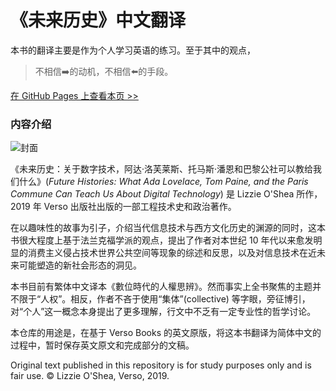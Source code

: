 # 《未来历史》中文翻译

本书的翻译主要是作为个人学习英语的练习。至于其中的观点，

> 不相信➡️的动机，不相信⬅️的手段。

[在 GitHub Pages 上查看本页 >>](https://strear.github.io/future-histories-translation-zh-hans/)

### 内容介绍

![封面](https://images-na.ssl-images-amazon.com/images/I/41MTxnwZ9zL._SX324_BO1,204,203,200_.jpg)

《未来历史：关于数字技术，阿达·洛芙莱斯、托马斯·潘恩和巴黎公社可以教给我们什么》(*Future Histories: What Ada Lovelace, Tom Paine, and the Paris Commune Can Teach Us About Digital Technology*) 是 Lizzie O'Shea 所作，2019 年 Verso 出版社出版的一部工程技术史和政治著作。

在以趣味性的故事为引子，介绍当代信息技术与西方文化历史的渊源的同时，这本书很大程度上基于法兰克福学派的观点，提出了作者对本世纪 10 年代以来愈发明显的消费主义侵占技术世界公共空间等现象的综述和反思，以及对信息技术在近未来可能塑造的新社会形态的洞见。

本书目前有繁体中文译本<span lang="zh-tw">《數位時代的人權思辨》</span>。然而事实上全书聚焦的主题并不限于“人权”。相反，作者不吝于使用“集体”(collective) 等字眼，旁征博引，对“个人”这一概念本身提出了更多理解，行文中不乏有一定专业性的哲学讨论。

本仓库的用途是，在基于 Verso Books 的英文原版，将这本书翻译为简体中文的过程中，暂时保存英文原文和完成部分的文稿。

Original text published in this repository is for study purposes only and is fair use. ©&nbsp;Lizzie O'Shea, Verso, 2019.
